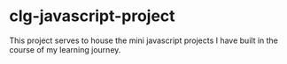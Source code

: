 # clg-javascript-project

This project serves to house the mini javascript projects I have built in the course of my learning journey.
